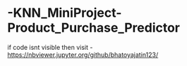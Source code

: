 # -KNN_MiniProject-Product_Purchase_Predictor

if code isnt visible then visit - https://nbviewer.jupyter.org/github/bhatoyajatin123/
